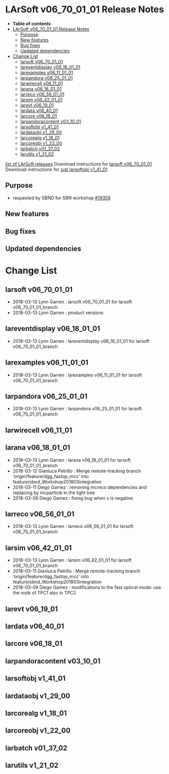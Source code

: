 LArSoft v06_70_01_01 Release Notes
=============================================================================

-   **Table of contents**
-   [LArSoft v06_70_01_01 Release Notes](#LArSoft-v06_70_01_01-Release-Notes)
    -   [Purpose](#Purpose)
    -   [New features](#New-features)
    -   [Bug fixes](#Bug-fixes)
    -   [Updated dependencies](#Updated-dependencies)
-   [Change List](#Change-List)
    -   [larsoft v06_70_01_01](#larsoft-v06_70_01_01)
    -   [lareventdisplay v06_18_01_01](#lareventdisplay-v06_18_01_01)
    -   [larexamples v06_11_01_01](#larexamples-v06_11_01_01)
    -   [larpandora v06_25_01_01](#larpandora-v06_25_01_01)
    -   [larwirecell v06_11_01](#larwirecell-v06_11_01)
    -   [larana v06_18_01_01](#larana-v06_18_01_01)
    -   [larreco v06_56_01_01](#larreco-v06_56_01_01)
    -   [larsim v06_42_01_01](#larsim-v06_42_01_01)
    -   [larevt v06_19_01](#larevt-v06_19_01)
    -   [lardata v06_40_01](#lardata-v06_40_01)
    -   [larcore v06_18_01](#larcore-v06_18_01)
    -   [larpandoracontent v03_10_01](#larpandoracontent-v03_10_01)
    -   [larsoftobj v1_41_01](#larsoftobj-v1_41_01)
    -   [lardataobj v1_29_00](#lardataobj-v1_29_00)
    -   [larcorealg v1_18_01](#larcorealg-v1_18_01)
    -   [larcoreobj v1_22_00](#larcoreobj-v1_22_00)
    -   [larbatch v01_37_02](#larbatch-v01_37_02)
    -   [larutils v1_21_02](#larutils-v1_21_02)

[list of LArSoft releases](LArSoft_release_list)
Download instructions for [larsoft v06_70_01_01](http://scisoft.fnal.gov/scisoft/bundles/larsoft/v06_70_01_01/larsoft-v06_70_01_01.html)
Download instructions for [just larsoftobj v1_41_01](http://scisoft.fnal.gov/scisoft/bundles/larsoftobj/v1_41_01/larsoftobj-v1_41_01.html)

Purpose
--------------------

-   requested by SBND for SBN workshop [\#19359](/redmine/issues/19359 "Support: Special release for SBN workshop (SBND) (Closed)")

New features
------------------------------

Bug fixes
------------------------

Updated dependencies
----------------------------------------------

Change List
============================

larsoft v06_70_01_01
-------------------------------------------------

-   2018-03-13 Lynn Garren : larsoft v06_70_01_01 for larsoft v06_70_01_01_branch
-   2018-03-13 Lynn Garren : product versions

lareventdisplay v06_18_01_01
-----------------------------------------------------------------

-   2018-03-13 Lynn Garren : lareventdisplay v06_18_01_01 for larsoft v06_70_01_01_branch

larexamples v06_11_01_01
---------------------------------------------------------

-   2018-03-13 Lynn Garren : larexamples v06_11_01_01 for larsoft v06_70_01_01_branch

larpandora v06_25_01_01
-------------------------------------------------------

-   2018-03-13 Lynn Garren : larpandora v06_25_01_01 for larsoft v06_70_01_01_branch

larwirecell v06_11_01
--------------------------------------------------

larana v06_18_01_01
-----------------------------------------------

-   2018-03-13 Lynn Garren : larana v06_18_01_01 for larsoft v06_70_01_01_branch
-   2018-03-12 Gianluca Petrillo : Merge remote-tracking branch ‘origin/feature/dgg_fastop_mcc’ into feature/sbnd_Workshop201803integration
-   2018-03-11 Diego Gamez : removing mcreco dependencies and replacing by mcparticle in the light tree
-   2018-03-08 Diego Gamez : fixing bug when x is negative

larreco v06_56_01_01
-------------------------------------------------

-   2018-03-13 Lynn Garren : larreco v06_56_01_01 for larsoft v06_70_01_01_branch

larsim v06_42_01_01
-----------------------------------------------

-   2018-03-13 Lynn Garren : larsim v06_42_01_01 for larsoft v06_70_01_01_branch
-   2018-03-11 Gianluca Petrillo : Merge remote-tracking branch ‘origin/feature/dgg_fastop_mcc’ into feature/sbnd_Workshop201803integration
-   2018-03-09 Diego Gamez : modifications to the fast optical mode: use the visib of TPC1 also in TPC2

larevt v06_19_01
----------------------------------------

lardata v06_40_01
------------------------------------------

larcore v06_18_01
------------------------------------------

larpandoracontent v03_10_01
--------------------------------------------------------------

larsoftobj v1_41_01
----------------------------------------------

lardataobj v1_29_00
----------------------------------------------

larcorealg v1_18_01
----------------------------------------------

larcoreobj v1_22_00
----------------------------------------------

larbatch v01_37_02
--------------------------------------------

larutils v1_21_02
------------------------------------------
